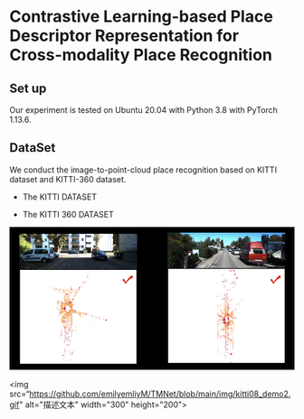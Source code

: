 #  Contrastive Learning-based Place Descriptor Representation for Cross-modality Place Recognition

## Set up 
Our experiment is tested on Ubuntu 20.04 with Python 3.8 with PyTorch 1.13.6.

## DataSet
We conduct the image-to-point-cloud place recognition based on KITTI dataset and KITTI-360 dataset.

- The KITTI DATASET

- The KITTI 360 DATASET


![demo](https://github.com/emilyemliyM/TMNet/blob/main/img/kitti08_demo2.gif)



<img src=“https://github.com/emilyemliyM/TMNet/blob/main/img/kitti08_demo2.gif" alt="描述文本" width="300" height="200">


